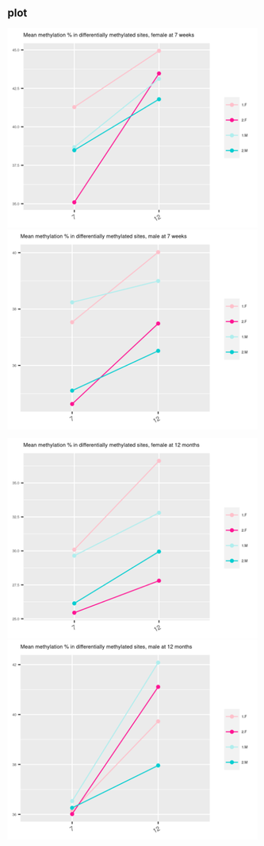 ## plot 

![](../img/means_sigsitesff7.png) ![](../img/means_sigsitesfm7.png) 

![](../img/means_sigsitesff12.png) ![](../img/means_sigsitesfm12.png) 